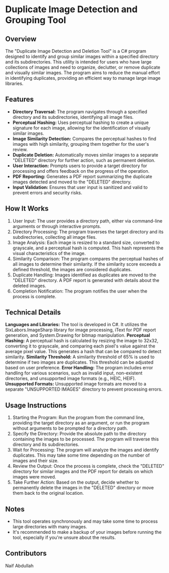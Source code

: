 # Duplicate Image Detection and Grouping Tool

## Overview

The "Duplicate Image Detection and Deletion Tool" is a C# program designed to identify and group similar images within a specified directory and its subdirectories. This utility is intended for users who have large collections of images and need to organize, declutter, or remove duplicate and visually similar images. The program aims to reduce the manual effort in identifying duplicates, providing an efficient way to manage large image libraries.

## Features

- **Directory Traversal:** The program navigates through a specified directory and its subdirectories, identifying all image files.
- **Perceptual Hashing:** Uses perceptual hashing to create a unique signature for each image, allowing for the identification of visually similar images.
- **Image Similarity Detection:** Compares the perceptual hashes to find images with high similarity, grouping them together for the user's review.
- **Duplicate Deletion:** Automatically moves similar images to a separate "DELETED" directory for further action, such as permanent deletion.
- **User Interaction:** Prompts users to provide a target directory for processing and offers feedback on the progress of the operation.
- **PDF Reporting:** Generates a PDF report summarizing the duplicate images detected and moved to the "DELETED" directory.
- **Input Validation:** Ensures that user input is sanitized and valid to prevent errors and security risks.

## How It Works
1. User Input: The user provides a directory path, either via command-line arguments or through interactive prompts.
2. Directory Processing: The program traverses the target directory and its subdirectories, collecting all image files.
3. Image Analysis: Each image is resized to a standard size, converted to grayscale, and a perceptual hash is computed. This hash represents the visual characteristics of the image.
4. Similarity Comparison: The program compares the perceptual hashes of all images to determine their similarity. If the similarity score exceeds a defined threshold, the images are considered duplicates.
5. Duplicate Handling: Images identified as duplicates are moved to the "DELETED" directory. A PDF report is generated with details about the deleted images.
6. Completion Notification: The program notifies the user when the process is complete.

## Technical Details
**Languages and Libraries:** The tool is developed in C#. It utilizes the SixLabors.ImageSharp library for image processing, iText for PDF report generation, and System.Drawing for bitmap manipulation.
**Perceptual Hashing:** A perceptual hash is calculated by resizing the image to 32x32, converting it to grayscale, and comparing each pixel's value against the average pixel value. This generates a hash that can be compared to detect similarity.
**Similarity Threshold:** A similarity threshold of 65% is used to determine if two images are duplicates. This threshold can be adjusted based on user preference.
**Error Handling:** The program includes error handling for various scenarios, such as invalid input, non-existent directories, and unsupported image formats (e.g., HEIC, HEIF).
**Unsupported Formats:** Unsupported image formats are moved to a separate "UNSUPPORTED IMAGES" directory to prevent processing errors.

## Usage Instructions
1. Starting the Program: Run the program from the command line, providing the target directory as an argument, or run the program without arguments to be prompted for a directory path.
2. Specify the Directory: Provide the absolute path to the directory containing the images to be processed. The program will traverse this directory and its subdirectories.
3. Wait for Processing: The program will analyze the images and identify duplicates. This may take some time depending on the number of images and their size.
4. Review the Output: Once the process is complete, check the "DELETED" directory for similar images and the PDF report for details on which images were moved.
5. Take Further Action: Based on the output, decide whether to permanently delete the images in the "DELETED" directory or move them back to the original location.

## Notes
- This tool operates synchronously and may take some time to process large directories with many images.
- It's recommended to make a backup of your images before running the tool, especially if you're unsure about the results.

## Contributors
Naif Abdullah
